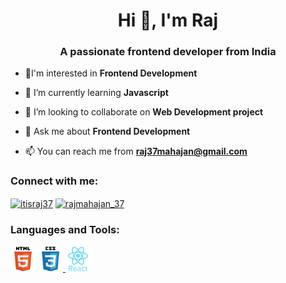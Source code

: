 <h1 align="center">Hi 👋, I'm Raj</h1>
<h3 align="center">A passionate frontend developer from India</h3>

<!--<p align="left"> <a href="https://github.com/ryo-ma/github-profile-trophy"><img src="https://github-profile-trophy.vercel.app/?username=rajm3704" alt="rajm3704" /></a> </p>-->

- 👀I'm interested in **Frontend Development**

- 🌱 I’m currently learning **Javascript**

- 👯 I’m looking to collaborate on **Web Development project**

- 💬 Ask me about **Frontend Development**

- 📫 You can reach me from **raj37mahajan@gmail.com**

<h3 align="left">Connect with me:</h3>
<p align="left">
<a href="https://twitter.com/itisraj37" target="blank"><img align="center" src="https://raw.githubusercontent.com/rahuldkjain/github-profile-readme-generator/master/src/images/icons/Social/twitter.svg" alt="itisraj37" height="30" width="40" /></a>
<a href="https://instagram.com/rajmahajan_37/" target="blank"><img align="center" src="https://raw.githubusercontent.com/rahuldkjain/github-profile-readme-generator/master/src/images/icons/Social/instagram.svg" alt="rajmahajan_37" height="30" width="40" /></a>
</p>

<h3 align="left">Languages and Tools:</h3>
<p align="left"> <img src="https://raw.githubusercontent.com/devicons/devicon/master/icons/html5/html5-original-wordmark.svg" alt="html5" width="40" height="40"/> </a> <a href="https://reactjs.org/" target="_blank" rel="noreferrer"><a href="https://github.com/Rajm3704/" target="_blank" rel="noreferrer"> <img src="https://raw.githubusercontent.com/devicons/devicon/master/icons/css3/css3-original-wordmark.svg" alt="css3" width="40" height="40"/> </a> <a href="https://github.com/Rajm3704/" target="_blank" rel="noreferrer">  <img src="https://raw.githubusercontent.com/devicons/devicon/master/icons/react/react-original-wordmark.svg" alt="react" width="40" height="40"/> </a> </p>

<!--<p><img align="center" src="https://github-readme-stats.vercel.app/api/top-langs?username=rajm3704&show_icons=true&locale=en&layout=compact" alt="rajm3704" /></p>-->
